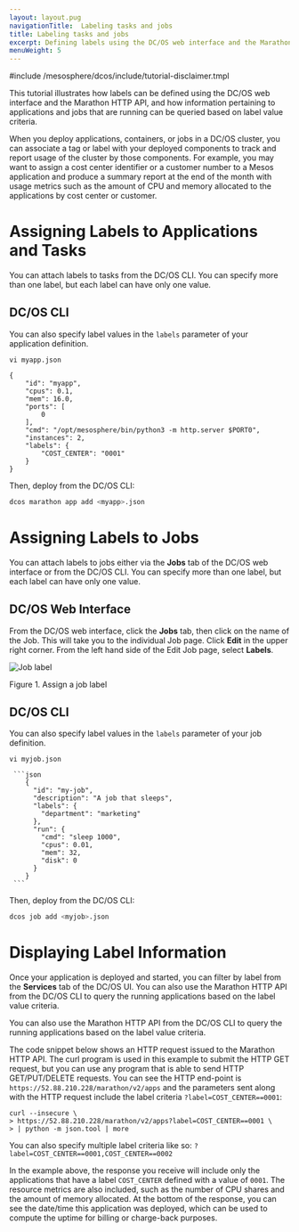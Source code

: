 ```yaml
---
layout: layout.pug
navigationTitle:  Labeling tasks and jobs
title: Labeling tasks and jobs
excerpt: Defining labels using the DC/OS web interface and the Marathon HTTP API
menuWeight: 5
---
```


<!-- This source repo for this topic is https://github.com/dcos/dcos-docs-site -->
#include /mesosphere/dcos/include/tutorial-disclaimer.tmpl

This tutorial illustrates how labels can be defined using the DC/OS web interface and the Marathon HTTP API, and how information pertaining to applications and jobs that are running can be queried based on label value criteria.

When you deploy applications, containers, or jobs in a DC/OS cluster, you can associate a tag or label with your deployed components to track and report usage of the cluster by those components. For example, you may want to assign a cost center identifier or a customer number to a Mesos application and produce a summary report at the end of the month with usage metrics such as the amount of CPU and memory allocated to the applications by cost center or customer.

# Assigning Labels to Applications and Tasks

You can attach labels to tasks from the DC/OS CLI. You can specify more than one label, but each label can have only one value.

## DC/OS CLI

You can also specify label values in the `labels` parameter of your application definition.

    vi myapp.json

    {
        "id": "myapp",
        "cpus": 0.1,
        "mem": 16.0,
        "ports": [
            0
        ],
        "cmd": "/opt/mesosphere/bin/python3 -m http.server $PORT0",
        "instances": 2,
        "labels": {
            "COST_CENTER": "0001"
        }
    }

Then, deploy from the DC/OS CLI:

```bash
dcos marathon app add <myapp>.json
```

# Assigning Labels to Jobs

You can attach labels to jobs either via the **Jobs** tab of the DC/OS web interface or from the DC/OS CLI. You can specify more than one label, but each label can have only one value.

## DC/OS Web Interface

From the DC/OS web interface, click the **Jobs** tab, then click on the name of the Job. This will take you to the individual Job page. Click **Edit** in the upper right corner. From the left hand side of the Edit Job page, select **Labels**.

![Job label](/mesosphere/dcos/1.13/img/job-label.png)

Figure 1. Assign a job label

## DC/OS CLI

You can also specify label values in the `labels` parameter of your job definition.

    vi myjob.json

     ```json
        {
          "id": "my-job",
          "description": "A job that sleeps",
          "labels": {
            "department": "marketing"
          },
          "run": {
            "cmd": "sleep 1000",
            "cpus": 0.01,
            "mem": 32,
            "disk": 0
          }
        }
     ```

Then, deploy from the DC/OS CLI:

```bash
dcos job add <myjob>.json
```

# Displaying Label Information


Once your application is deployed and started, you can filter by label from the **Services** tab of the DC/OS UI. You can also use the Marathon HTTP API from the DC/OS CLI to query the running applications based on the label value criteria.

You can also use the Marathon HTTP API from the DC/OS CLI to query the running applications based on the label value criteria.

The code snippet below shows an HTTP request issued to the Marathon HTTP API. The curl program is used in this example to submit the HTTP GET request, but you can use any program that is able to send HTTP GET/PUT/DELETE requests. You can see the HTTP end-point is `https://52.88.210.228/marathon/v2/apps` and the parameters sent along with the HTTP request include the label criteria `?label=COST_CENTER==0001`:

    curl --insecure \
    > https://52.88.210.228/marathon/v2/apps?label=COST_CENTER==0001 \
    > | python -m json.tool | more

You can also specify multiple label criteria like so: `?label=COST_CENTER==0001,COST_CENTER==0002`

In the example above, the response you receive will include only the applications that have a label `COST_CENTER` defined with a value of `0001`. The resource metrics are also included, such as the number of CPU shares and the amount of memory allocated. At the bottom of the response, you can see the date/time this application was deployed, which can be used to compute the uptime for billing or charge-back purposes.

